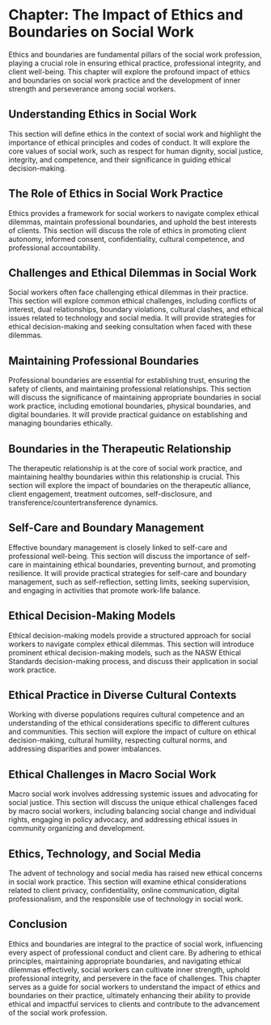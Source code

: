 Chapter: The Impact of Ethics and Boundaries on Social Work
===========================================================

Ethics and boundaries are fundamental pillars of the social work profession, playing a crucial role in ensuring ethical practice, professional integrity, and client well-being. This chapter will explore the profound impact of ethics and boundaries on social work practice and the development of inner strength and perseverance among social workers.

Understanding Ethics in Social Work
-----------------------------------

This section will define ethics in the context of social work and highlight the importance of ethical principles and codes of conduct. It will explore the core values of social work, such as respect for human dignity, social justice, integrity, and competence, and their significance in guiding ethical decision-making.

The Role of Ethics in Social Work Practice
------------------------------------------

Ethics provides a framework for social workers to navigate complex ethical dilemmas, maintain professional boundaries, and uphold the best interests of clients. This section will discuss the role of ethics in promoting client autonomy, informed consent, confidentiality, cultural competence, and professional accountability.

Challenges and Ethical Dilemmas in Social Work
----------------------------------------------

Social workers often face challenging ethical dilemmas in their practice. This section will explore common ethical challenges, including conflicts of interest, dual relationships, boundary violations, cultural clashes, and ethical issues related to technology and social media. It will provide strategies for ethical decision-making and seeking consultation when faced with these dilemmas.

Maintaining Professional Boundaries
-----------------------------------

Professional boundaries are essential for establishing trust, ensuring the safety of clients, and maintaining professional relationships. This section will discuss the significance of maintaining appropriate boundaries in social work practice, including emotional boundaries, physical boundaries, and digital boundaries. It will provide practical guidance on establishing and managing boundaries ethically.

Boundaries in the Therapeutic Relationship
------------------------------------------

The therapeutic relationship is at the core of social work practice, and maintaining healthy boundaries within this relationship is crucial. This section will explore the impact of boundaries on the therapeutic alliance, client engagement, treatment outcomes, self-disclosure, and transference/countertransference dynamics.

Self-Care and Boundary Management
---------------------------------

Effective boundary management is closely linked to self-care and professional well-being. This section will discuss the importance of self-care in maintaining ethical boundaries, preventing burnout, and promoting resilience. It will provide practical strategies for self-care and boundary management, such as self-reflection, setting limits, seeking supervision, and engaging in activities that promote work-life balance.

Ethical Decision-Making Models
------------------------------

Ethical decision-making models provide a structured approach for social workers to navigate complex ethical dilemmas. This section will introduce prominent ethical decision-making models, such as the NASW Ethical Standards decision-making process, and discuss their application in social work practice.

Ethical Practice in Diverse Cultural Contexts
---------------------------------------------

Working with diverse populations requires cultural competence and an understanding of the ethical considerations specific to different cultures and communities. This section will explore the impact of culture on ethical decision-making, cultural humility, respecting cultural norms, and addressing disparities and power imbalances.

Ethical Challenges in Macro Social Work
---------------------------------------

Macro social work involves addressing systemic issues and advocating for social justice. This section will discuss the unique ethical challenges faced by macro social workers, including balancing social change and individual rights, engaging in policy advocacy, and addressing ethical issues in community organizing and development.

Ethics, Technology, and Social Media
------------------------------------

The advent of technology and social media has raised new ethical concerns in social work practice. This section will examine ethical considerations related to client privacy, confidentiality, online communication, digital professionalism, and the responsible use of technology in social work.

Conclusion
----------

Ethics and boundaries are integral to the practice of social work, influencing every aspect of professional conduct and client care. By adhering to ethical principles, maintaining appropriate boundaries, and navigating ethical dilemmas effectively, social workers can cultivate inner strength, uphold professional integrity, and persevere in the face of challenges. This chapter serves as a guide for social workers to understand the impact of ethics and boundaries on their practice, ultimately enhancing their ability to provide ethical and impactful services to clients and contribute to the advancement of the social work profession.
